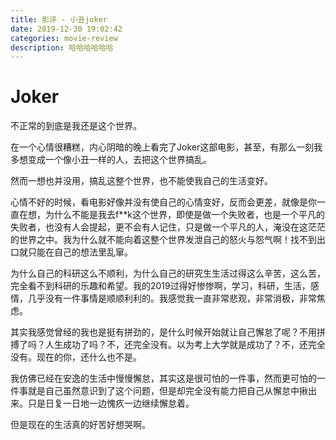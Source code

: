 ```yaml
---
title: 影评 - 小丑joker
date: 2019-12-30 19:02:42
categories: movie-review
description: 哈哈哈哈哈哈
---
```


# Joker

不正常的到底是我还是这个世界。

<!--more-->

在一个心情很糟糕，内心阴暗的晚上看完了Joker这部电影，甚至，有那么一刻我多想变成一个像小丑一样的人，去把这个世界搞乱。

然而一想也并没用，搞乱这整个世界，也不能使我自己的生活变好。

心情不好的时候，看电影好像并没有使自己的心情变好，反而会更差，就像是你一直在想，为什么不能是我去f**k这个世界，即使是做一个失败者，也是一个平凡的失败者，也没有人会提起，更不会有人记住，只是做一个平凡的人，淹没在这茫茫的世界之中。我为什么就不能向着这整个世界发泄自己的怒火与怨气啊！找不到出口就只能在自己的想法里乱窜。

为什么自己的科研这么不顺利，为什么自己的研究生生活过得这么辛苦，这么苦，完全看不到科研的乐趣和希望。我的2019过得好惨惨啊，学习，科研，生活，感情，几乎没有一件事情是顺顺利利的。我感觉我一直非常悲观，非常消极，非常焦虑。

其实我感觉曾经的我也是挺有拼劲的，是什么时候开始就让自己懈怠了呢？不用拼搏了吗？人生成功了吗？不，还完全没有。以为考上大学就是成功了？不，还完全没有。现在的你，还什么也不是。

我仿佛已经在安逸的生活中慢慢懈怠，其实这是很可怕的一件事，然而更可怕的一件事就是自己虽然意识到了这个问题，但是却完全没有能力把自己从懈怠中揪出来。只是日复一日地一边愧疚一边继续懈怠着。

但是现在的生活真的好苦好想哭啊。



